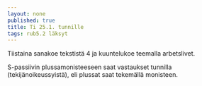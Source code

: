 ```yaml
---
layout: none
published: true
title: Ti 25.1. tunnille
tags: rub5.2 läksyt
---
```

Tiistaina sanakoe tekstistä 4 ja kuuntelukoe teemalla arbetslivet.

S-passiivin plussamonisteeseen saat vastaukset tunnilla (tekijänoikeussyistä), eli plussat saat tekemällä monisteen.


